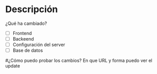 # Descripción
¿Qué ha cambiado?

- [ ] Frontend
- [ ] Backeend
- [ ] Configuración del server
- [ ] Base de datos

#¿Cómo puedo probar los cambios?
En que URL y forma puedo ver el update
